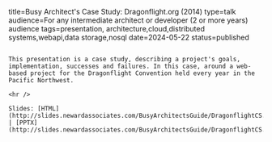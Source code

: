 title=Busy Architect's Case Study:   Dragonflight.org (2014)
type=talk
audience=For any intermediate architect or developer (2 or more years) audience
tags=presentation, architecture,cloud,distributed systems,webapi,data storage,nosql
date=2024-05-22
status=published
~~~~~~

This presentation is a case study, describing a project's goals, implementation, successes and failures. In this case, around a web-based project for the Dragonflight Convention held every year in the Pacific Northwest.
    
<hr />

Slides: [HTML](http://slides.newardassociates.com/BusyArchitectsGuide/DragonflightCS.html) | [PPTX](http://slides.newardassociates.com/BusyArchitectsGuide/DragonflightCS.pptx)
